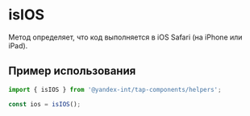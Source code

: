 # isIOS

Метод определяет, что код выполняется в iOS Safari (на iPhone или iPad).

## Пример использования

```typescript jsx
import { isIOS } from '@yandex-int/tap-components/helpers';

const ios = isIOS();
```

